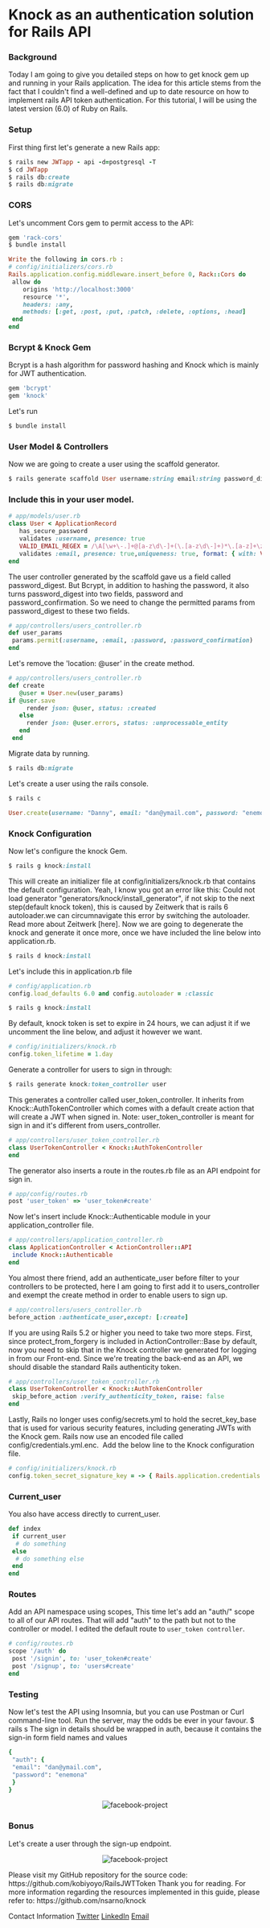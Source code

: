# Knock as an authentication solution for Rails API

### Background
Today I am going to give you detailed steps on how to get knock gem up and running in your Rails application. The idea for this article stems from the fact that I couldn't find a well-defined and up to date resource on how to implement rails API token authentication. For this tutorial, I will be using the latest version (6.0) of Ruby on Rails.
### Setup
First thing first let's generate a new Rails app:
````ruby 
$ rails new JWTapp - api -d=postgresql -T
$ cd JWTapp
$ rails db:create
$ rails db:migrate
````
### CORS
Let's uncomment Cors gem to permit access to the API:
````ruby 
gem 'rack-cors'
$ bundle install
````
````ruby 
Write the following in cors.rb :
# config/initializers/cors.rb
Rails.application.config.middleware.insert_before 0, Rack::Cors do
 allow do
    origins 'http://localhost:3000'
    resource '*',
    headers: :any,
    methods: [:get, :post, :put, :patch, :delete, :options, :head]
 end
end
````

### Bcrypt & Knock Gem
Bcrypt is a hash algorithm for password hashing and Knock which is mainly for JWT authentication.
````ruby 
gem 'bcrypt'
gem 'knock'
````
Let's run
````ruby 
$ bundle install
````
### User Model & Controllers
Now we are going to create a user using the scaffold generator.
````ruby 
$ rails generate scaffold User username:string email:string password_digest:string
````
### Include this in your user model.
````ruby 
# app/models/user.rb 
class User < ApplicationRecord
   has_secure_password
   validates :username, presence: true
   VALID_EMAIL_REGEX = /\A[\w+\-.]+@[a-z\d\-]+(\.[a-z\d\-]+)*\.[a-z]+\z/i.freeze
   validates :email, presence: true,uniqueness: true, format: { with: VALID_EMAIL_REGEX }
end
````
The user controller generated by the scaffold gave us a field called password_digest. But Bcrypt, in addition to hashing the password, it also turns password_digest into two fields, password and password_confirmation. So we need to change the permitted params from password_digest to these two fields.
````ruby 
# app/controllers/users_controller.rb
def user_params
 params.permit(:username, :email, :password, :password_confirmation)
end
````
Let's remove the 'location: @user' in the create method.
````ruby 
# app/controllers/users_controller.rb
def create
   @user = User.new(user_params)
if @user.save
     render json: @user, status: :created
   else
     render json: @user.errors, status: :unprocessable_entity
   end
 end
 ````
Migrate data by running.
````ruby 
$ rails db:migrate
````
Let's create a user using the rails console.
````ruby 
$ rails c
````
````ruby 
User.create(username: "Danny", email: "dan@ymail.com", password: "enemona", password_confirmation: "enemona")
````
### Knock Configuration
Now let's configure the knock Gem.
````ruby 
$ rails g knock:install
````
This will create an initializer file at config/initializers/knock.rb that contains the default configuration.
Yeah, I know you got an error like this: Could not load generator "generators/knock/install_generator", if not skip to the next step(default knock token), this is caused by Zeitwerk that is rails 6 autoloader.we can circumnavigate this error by switching the autoloader. Read more about Zeitwerk [here].
Now we are going to degenerate the knock and generate it once more, once we have included the line below into application.rb.
````ruby 
$ rails d knock:install
````
Let's include this in application.rb file
````ruby 
# config/application.rb 
config.load_defaults 6.0 and config.autoloader = :classic
````
````ruby 
$ rails g knock:install
````
By default, knock token is set to expire in 24 hours, we can adjust it if we uncomment the line below, and adjust it however we want.
````ruby 
# config/initializers/knock.rb 
config.token_lifetime = 1.day
````
Generate a controller for users to sign in through:
````ruby 
$ rails generate knock:token_controller user
````
This generates a controller called user_token_controller. It inherits from Knock::AuthTokenController which comes with a default create action that will create a JWT when signed in.
Note: user_token_controller is meant for sign in and it's different from users_controller.
````ruby 
# app/controllers/user_token_controller.rb
class UserTokenController < Knock::AuthTokenController
end
````
The generator also inserts a route in the routes.rb file as an API endpoint for sign in.
````ruby 
# app/config/routes.rb
post 'user_token' => 'user_token#create'
````
Now let's insert include Knock::Authenticable module in your application_controller file.
````ruby 
# app/controllers/application_controller.rb 
class ApplicationController < ActionController::API
 include Knock::Authenticable
end
````
You almost there friend, add an authenticate_user before filter to your controllers to be protected, here I am going to first add it to users_controller and exempt the create method in order to enable users to sign up.
````ruby 
# app/controllers/users_controller.rb 
before_action :authenticate_user,except: [:create]
````
If you are using Rails 5.2 or higher you need to take two more steps.
First, since protect_from_forgery is included in ActionController::Base by default, now you need to skip that in the Knock controller we generated for logging in from our Front-end. Since we're treating the back-end as an API, we should disable the standard Rails authenticity token.
````ruby 
# app/controllers/user_token_controller.rb
class UserTokenController < Knock::AuthTokenController
 skip_before_action :verify_authenticity_token, raise: false
end
````
Lastly, Rails no longer uses config/secrets.yml to hold the secret_key_base that is used for various security features, including generating JWTs with the Knock gem. Rails now use an encoded file called config/credentials.yml.enc. 
Add the below line to the Knock configuration file.
````ruby 
# config/initializers/knock.rb 
config.token_secret_signature_key = -> { Rails.application.credentials.secret_key_base }
````
### Current_user
You also have access directly to current_user.
````ruby 
def index
 if current_user
  # do something
 else
  # do something else
 end
end
````
### Routes
Add an API namespace using scopes, This time let's add an "auth/" scope to all of our API routes. That will add "auth" to the path but not to the controller or model. I edited the default route to `user_token controller`.
````ruby 
# config/routes.rb 
scope '/auth' do
 post '/signin', to: 'user_token#create'
 post '/signup', to: 'users#create'
end
````
### Testing
Now let's test the API using Insomnia, but you can use Postman or Curl command-line tool.
Run the server, may the odds be ever in your favour.
$ rails s
The sign in details should be wrapped in auth, because it contains the sign-in form field names and values
````ruby 
{
 "auth": {
 "email": "dan@ymail.com",
 "password": "enemona"
 }
}
````
<p align="center">
  <img src="docs/article.png" alt="facebook-project">
</p>

### Bonus
Let's create a user through the sign-up endpoint.

<p align="center">
  <img src="docs/scr1.png" alt="facebook-project">
</p>
Please visit my GitHub repository for the source code:
https://github.com/kobiyoyo/RailsJWTToken
Thank you for reading. For more information regarding the resources implemented in this guide, please refer to:
https://github.com/nsarno/knock

Contact Information
[Twitter](https://twitter.com/_kobiyoyo)
[LinkedIn](https://www.linkedin.com/in/chubiyojo-adama/)
[Email](adamachubi@gmail.com)
